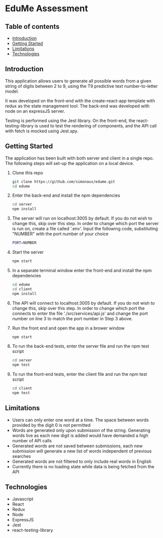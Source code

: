 # EduMe Assessment

## Table of contents
- [Introduction](#Introduction)
- [Getting Started](#Getting-Started)
- [Limitations](#Limitations)
- [Technologies](#Technologies)

## Introduction
This application allows users to generate all possible words from a given string of digits between 2 to 9, using the T9 predictive text number-to-letter model.

It was developed on the front-end with the create-react-app template with redux as the state management tool. The back-end was developed with node on an expressJS server.

Testing is performed using the Jest library. On the front-end, the react-testing-library is used to test the rendering of components, and the API call with fetch is mocked using Jest.spy.

## Getting Started

The application has been built with both server and client in a single repo. The following steps will set-up the application on a local device.

1. Clone this repo

   ```bash
   git clone https://github.com/simonaus/edume.git
   cd edume
   ```

2. Enter the back-end and install the npm dependencies

   ```bash
   cd server
   npm install
   ```

3. The server will run on localhost:3005 by default. If you do not wish to change this, skip over this step. In order to change which port the server is run on, create a file called '.env'. Input the following code, substituting "NUMBER" with the port number of your choice

   ```bash
   PORT=NUMBER
   ```

4. Start the server

   ```bash
   npm start
   ```

5. In a separate terminal window enter the front-end and install the npm dependencies

   ```bash
   cd edume
   cd client
   npm install
   ```

6. The API will connect to localhost:3005 by default. If you do not wish to change this, skip over this step. In order to change which port the connects to enter the file './src/services/api.js' and change the port number on line 3 to match the port number in Step 3 above.

7. Run the front end and open the app in a brower window

   ```bash
   npm start
   ```

8. To run the back-end tests, enter the server file and run the npm test script

   ```bash
   cd server
   npm test
   ```

9. To run the front-end tests, enter the client file and run the npm test script

   ```bash
   cd client
   npm test
   ```


## Limitations

- Users can only enter one word at a time. The space between words provided by the digit 0 is not permitted
- Words are generated only upon submission of the string. Generating words live as each new digit is added would have demanded a high number of API calls
- Generated words are not saved between submissions, each new submission will generate a new list of words independent of previous searches
- Generated words are not filtered to only include real words in English
- Currently there is no loading state while data is being fetched from the API

## Technologies

- Javascript
- React
- Redux
- Node
- ExpressJS
- Jest
- react-testing-library


